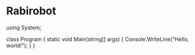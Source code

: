 # Rabirobot
using System;

class Program {
    static void Main(string[] args) {
        Console.WriteLine("Hello, world!");
    }
}
